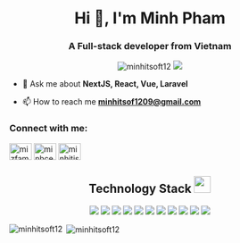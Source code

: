 <h1 align="center">Hi 👋, I'm Minh Pham</h1>
<h3 align="center">A Full-stack developer from Vietnam</h3>

<p align="center"> <img src="https://komarev.com/ghpvc/?username=minhitsoft12&label=Profile%20views&color=0e75b6&style=flat" alt="minhitsoft12" /> <img src="https://badges.pufler.dev/commits/monthly/ptduy14" /></p>

- 💬 Ask me about **NextJS, React, Vue, Laravel**

- 📫 How to reach me **minhitsof1209@gmail.com**

<h3 align="left">Connect with me:</h3>
<p align="left">
<a href="https://linkedin.com/in/mizfam" target="blank"><img align="center" src="https://raw.githubusercontent.com/rahuldkjain/github-profile-readme-generator/master/src/images/icons/Social/linked-in-alt.svg" alt="mizfam" height="30" width="40" /></a>
<a href="https://fb.com/minhceo.99" target="blank"><img align="center" src="https://raw.githubusercontent.com/rahuldkjain/github-profile-readme-generator/master/src/images/icons/Social/facebook.svg" alt="minhceo.99" height="30" width="40" /></a>
<a href="https://www.leetcode.com/minhitisoft" target="blank"><img align="center" src="https://raw.githubusercontent.com/rahuldkjain/github-profile-readme-generator/master/src/images/icons/Social/leet-code.svg" alt="minhitisoft" height="30" width="40" /></a>
</p>

<h2 align="center">Technology Stack <img src="https://media.giphy.com/media/WUlplcMpOCEmTGBtBW/giphy.gif" width="30"></h2>

<p align="center">
  <img src="https://img.shields.io/badge/next.js-000000?style=for-the-badge&logo=nextdotjs&logoColor=white"/>
  <img src="https://img.shields.io/badge/react-%2320232a.svg?style=for-the-badge&logo=react&logoColor=%2361DAFB"/>
  <img src="https://img.shields.io/badge/Laravel-FF2D20?style=for-the-badge&logo=laravel&logoColor=white"/>
  <img src="https://img.shields.io/badge/typescript-%23007ACC.svg?style=for-the-badge&logo=typescript&logoColor=white"/>
  <img src="https://img.shields.io/badge/JavaScript-F7DF1E?style=for-the-badge&logo=javascript&logoColor=black"/>
  <img src="https://img.shields.io/badge/html5-%23E34F26.svg?style=for-the-badge&logo=html5&logoColor=white"/>
  <img src="https://img.shields.io/badge/CSS-239120?&style=for-the-badge&logo=css3&logoColor=white"/>
  <img src="https://img.shields.io/badge/Tailwind_CSS-38B2AC?style=for-the-badge&logo=tailwind-css&logoColor=white"/>
  <img src="https://img.shields.io/badge/PHP-777BB4?style=for-the-badge&logo=php&logoColor=white"/>
  <img src="https://img.shields.io/badge/MySQL-00000F?style=for-the-badge&logo=mysql&logoColor=white"/>
  <img src="https://img.shields.io/badge/Ubuntu-E95420?style=for-the-badge&logo=ubuntu&logoColor=white"/>
</p>

<p><img align="left" src="https://github-readme-stats.vercel.app/api/top-langs?username=minhitsoft12&show_icons=true&locale=en&layout=compact" alt="minhitsoft12" /></p>

<p>&nbsp;<img align="center" src="https://github-readme-stats.vercel.app/api?username=minhitsoft12&show_icons=true&locale=en" alt="minhitsoft12" /></p>
